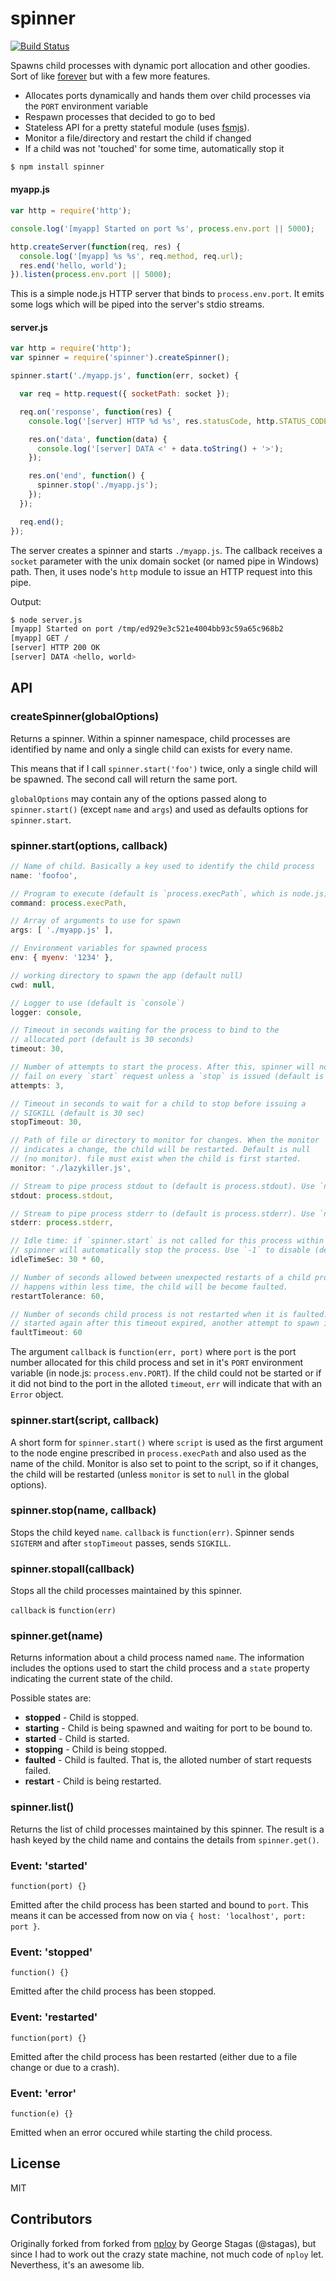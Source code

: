 # spinner #

[![Build Status](https://secure.travis-ci.org/eladb/node-spinner.png)](http://travis-ci.org/eladb/node-spinner)

Spawns child processes with dynamic port allocation and other goodies. Sort of like [forever](https://github.com/nodejitsu/forever) but with a few more features.
 
 * Allocates ports dynamically and hands them over child processes via the `PORT` 
   environment variable
 * Respawn processes that decided to go to bed
 * Stateless API for a pretty stateful module (uses [fsmjs](https://github.com/anodejs/node-fsmjs)).
 * Monitor a file/directory and restart the child if changed
 * If a child was not 'touched' for some time, automatically stop it

```bash
$ npm install spinner
```

#### myapp.js ####

```js
var http = require('http');

console.log('[myapp] Started on port %s', process.env.port || 5000);

http.createServer(function(req, res) {
  console.log('[myapp] %s %s', req.method, req.url);
  res.end('hello, world');
}).listen(process.env.port || 5000);
```

This is a simple node.js HTTP server that binds to `process.env.port`.
It emits some logs which will be piped into the server's stdio streams.

#### server.js ####

```js
var http = require('http');
var spinner = require('spinner').createSpinner();

spinner.start('./myapp.js', function(err, socket) {

  var req = http.request({ socketPath: socket });

  req.on('response', function(res) {
    console.log('[server] HTTP %d %s', res.statusCode, http.STATUS_CODES[res.statusCode]);

    res.on('data', function(data) {
      console.log('[server] DATA <' + data.toString() + '>');
    });

    res.on('end', function() {
      spinner.stop('./myapp.js');
    });
  });

  req.end();
});
```

The server creates a spinner and starts `./myapp.js`. The callback receives a `socket` parameter
with the unix domain socket (or named pipe in Windows) path. Then, it uses node's `http` module to
issue an HTTP request into this pipe.

Output:

```bash
$ node server.js
[myapp] Started on port /tmp/ed929e3c521e4004bb93c59a65c968b2
[myapp] GET /
[server] HTTP 200 OK
[server] DATA <hello, world>
```

## API ##

### createSpinner(globalOptions) ##

Returns a spinner. Within a spinner namespace, child processes are identified by name and only 
a single child can exists for every name.

This means that if I call `spinner.start('foo')` twice, only a single child will be spawned. The second call will return the same port.

`globalOptions` may contain any of the options passed along to 
`spinner.start()` (except `name` and `args`) and used as defaults options
for `spinner.start`.

### spinner.start(options, callback) ###

```js
// Name of child. Basically a key used to identify the child process
name: 'foofoo',

// Program to execute (default is `process.execPath`, which is node.js)
command: process.execPath,

// Array of arguments to use for spawn
args: [ './myapp.js' ],

// Environment variables for spawned process
env: { myenv: '1234' },

// working directory to spawn the app (default null)
cwd: null,

// Logger to use (default is `console`)
logger: console,

// Timeout in seconds waiting for the process to bind to the
// allocated port (default is 30 seconds)
timeout: 30,

// Number of attempts to start the process. After this, spinner will not 
// fail on every `start` request unless a `stop` is issued (default is 3).
attempts: 3,

// Timeout in seconds to wait for a child to stop before issuing a 
// SIGKILL (default is 30 sec)
stopTimeout: 30,

// Path of file or directory to monitor for changes. When the monitor 
// indicates a change, the child will be restarted. Default is null 
// (no monitor). file must exist when the child is first started.
monitor: './lazykiller.js',

// Stream to pipe process stdout to (default is process.stdout). Use `null` to disable.
stdout: process.stdout,

// Stream to pipe process stderr to (default is process.stderr). Use `null` to disable.
stderr: process.stderr,

// Idle time: if `spinner.start` is not called for this process within this time,
// spinner will automatically stop the process. Use `-1` to disable (default is 30 minutes).
idleTimeSec: 30 * 60,

// Number of seconds allowed between unexpected restarts of a child process. If a restart
// happens within less time, the child will be become faulted.
restartTolerance: 60,

// Number of seconds child process is not restarted when it is faulted. If child process
// started again after this timeout expired, another attempt to spawn it will be made.
faultTimeout: 60

```

The argument `callback` is `function(err, port)` where `port` is the port number allocated for this child process and set in it's `PORT` environment variable (in node.js: `process.env.PORT`). If the child could not be started or if it did not bind to the port in the alloted `timeout`, `err` will indicate that with an `Error` object.

### spinner.start(script, callback) ###

A short form for `spinner.start()` where `script` is used as the first argument to the node engine prescribed in `process.execPath` and also used as the name of the child.
Monitor is also set to point to the script, so if it changes, the child will be 
restarted (unless `monitor` is set to `null` in the global options).

### spinner.stop(name, callback) ###

Stops the child keyed `name`. `callback` is `function(err)`.
Spinner sends `SIGTERM` and after `stopTimeout` passes, sends `SIGKILL`.

### spinner.stopall(callback) ###

Stops all the child processes maintained by this spinner.

`callback` is `function(err)`

### spinner.get(name) ###

Returns information about a child process named `name`. The information includes the options
used to start the child process and a `state` property indicating the current state of the
child.

Possible states are:

 * __stopped__ - Child is stopped.
 * __starting__ - Child is being spawned and waiting for port to be bound to.
 * __started__ - Child is started.
 * __stopping__ - Child is being stopped.
 * __faulted__ - Child is faulted. That is, the alloted number of start requests failed.
 * __restart__ - Child is being restarted.

### spinner.list() ###

Returns the list of child processes maintained by this spinner. The result is a hash
keyed by the child name and contains the details from `spinner.get()`.

### Event: 'started' ###

```function(port) {}```

Emitted after the child process has been started and bound to `port`. This means it can
be accessed from now on via ```{ host: 'localhost', port: port }```.

### Event: 'stopped' ###

```function() {}```

Emitted after the child process has been stopped.

### Event: 'restarted' ###

```function(port) {}```

Emitted after the child process has been restarted (either due to a file change or due
to a crash).

### Event: 'error' ###

```function(e) {}```

Emitted when an error occured while starting the child process.


## License ##

MIT

## Contributors ##

Originally forked from forked from [nploy](https://github.com/stagas/nploy) by George Stagas (@stagas), but since I had to work out the crazy state machine, not much code of `nploy` let. Neverthess, it's an awesome lib.